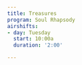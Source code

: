 ```yaml
---
title: Treasures
program: Soul Rhapsody
airshifts:
- day: Tuesday
  start: 10:00a
  duration: '2:00'

---
```

